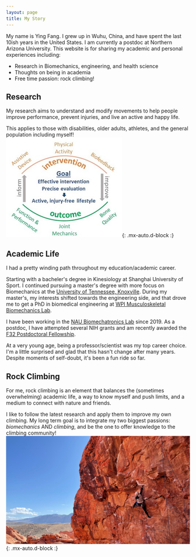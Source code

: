 ```yaml
---
layout: page
title: My Story
---
```


My name is Ying Fang. I grew up in Wuhu, China, and have spent the last 10ish years in the United States. I am currently a postdoc at Northern Arizona University. This website is for sharing my academic and personal experiences including:

- Research in Biomechanics, engineering, and health science
- Thoughts on being in academia
- Free time passion: rock climbing!


## Research

My research aims to understand and modify movements to help people improve performance, prevent injuries, and live an active and happy life.

This applies to those with disabilities, older adults, athletes, and the general population including myself!
![Crepe](/assets/img/outline.jpg){: .mx-auto.d-block :}



## Academic Life

I had a pretty winding path throughout my education/academic career.

Starting with a bacheler's degree in Kinesiology at Shanghai University of Sport. I continued pursuing a master's degree with more focus on Biomechanics at the [University of Tennessee, Knoxville](https://krss.utk.edu/centers-labs/biomechanics-laboratory/). During my master's, my interests shifted towards the engineering side, and that drove me to get a PhD in biomedical engineering at [WPI Musculoskeletal Biomechanics Lab](https://wp.wpi.edu/MBL/).

I have been working in the [NAU Biomechatronics Lab](https://biomech.nau.edu/) since 2019. As a postdoc, I have attempted several NIH grants and am recently awarded the [F32 Postdoctoral Fellowship](https://researchtraining.nih.gov/programs/fellowships/F32).

At a very young age, being a professor/scientist was my top career choice. I'm a little surprised and glad that this hasn't change after many years. Despite moments of self-doubt, it's been a fun ride so far.



## Rock Climbing
For me, rock climbing is an element that balances the (sometimes overwhelming) academic life, a way to know myself and push limits, and a medium to connect with nature and friends.

I like to follow the latest research and apply them to improve my own climbing. My long term goal is to integrate my two biggest passions: *biomechanics* AND *climbing*, and be the one to offer knowledge to the climbing community!
![Crepe](/assets/img/Climbing.jpeg){: .mx-auto.d-block :}